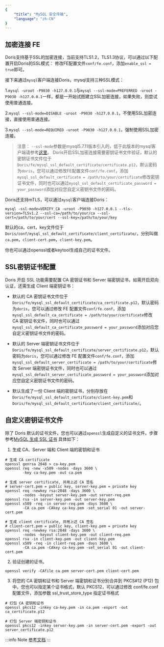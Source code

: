 ```yaml
---
{
    "title": "MySQL 安全传输",
    "language": "zh-CN"
}
---
```


## 加密连接 FE

Doris支持基于SSL的加密连接，当前支持TLS1.2，TLS1.3协议，可以通过以下配置开启Doris的SSL模式：
修改FE配置文件`conf/fe.conf`，添加`enable_ssl = true`即可。

接下来通过`mysql`客户端连接Doris，mysql支持三种SSL模式：

1.`mysql -uroot -P9030 -h127.0.0.1`与`mysql --ssl-mode=PREFERRED -uroot -P9030 -h127.0.0.1`一样，都是一开始试图建立SSL加密连接，如果失败，则尝试使用普通连接。

2.`mysql --ssl-mode=DISABLE -uroot -P9030 -h127.0.0.1`，不使用SSL加密连接，直接使用普通连接。

3.`mysql --ssl-mode=REQUIRED -uroot -P9030 -h127.0.0.1`，强制使用SSL加密连接。

>注意：
>`--ssl-mode`参数是mysql5.7.11版本引入的，低于此版本的mysql客户端请参考[这里](https://dev.mysql.com/doc/connector-j/8.0/en/connector-j-connp-props-security.html)。
Doris开启SSL加密连接需要密钥证书文件验证，默认的密钥证书文件位于`Doris/fe/mysql_ssl_default_certificate/certificate.p12`，默认密码为`doris`，您可以通过修改FE配置文件`conf/fe.conf`，添加`mysql_ssl_default_certificate = /path/to/your/certificate`修改密钥证书文件，同时也可以通过`mysql_ssl_default_certificate_password = your_password`添加对应您自定义密钥书文件的密码。

Doris还支持mTLS，可以通过`mysql`客户端连接Doris：

`mysql -ssl-mode=VERIFY_CA -uroot -P9030 -h127.0.0.1 --tls-version=TLSv1.2 --ssl-ca=/path/to/your/ca --ssl-cert=/path/to/your/cert --ssl-key=/path/to/your/key`

默认的ca，cert，key文件位于`Doris/conf/mysql_ssl_default_certificate/client_certificate/`，分别叫做`ca.pem`，`client-cert.pem`，`client-key.pem`。

你也可以通过openssl或者keytool生成自己的证书文件。

## SSL密钥证书配置

Doris 开启 SSL 功能需要配置 CA 密钥证书和 Server 端密钥证书，如需开启双向认证，还需生成 Client 端密钥证书：

* 默认的 CA 密钥证书文件位于`Doris/fe/mysql_ssl_default_certificate/ca_certificate.p12`，默认密码为`doris`，您可以通过修改 FE 配置文件`conf/fe.conf`，添加`mysql_ssl_default_ca_certificate = /path/to/your/certificate`修改 CA 密钥证书文件，同时也可以通过`mysql_ssl_default_ca_certificate_password = your_password`添加对应您自定义密钥证书文件的密码。

* 默认的 Server 端密钥证书文件位于`Doris/fe/mysql_ssl_default_certificate/server_certificate.p12`，默认密码为`doris`，您可以通过修改 FE 配置文件`conf/fe.conf`，添加`mysql_ssl_default_server_certificate = /path/to/your/certificate`修改 Server 端密钥证书文件，同时也可以通过`mysql_ssl_default_server_certificate_password = your_password`添加对应您自定义密钥证书文件的密码。

* 默认生成了一份 Client 端的密钥证书，分别存放在`Doris/fe/mysql_ssl_default_certificate/client-key.pem`和`Doris/fe/mysql_ssl_default_certificate/client_certificate/`。

## 自定义密钥证书文件

除了 Doris 默认的证书文件，您也可以通过`openssl`生成自定义的证书文件。步骤参考[MySQL 生成 SSL 证书](https://dev.mysql.com/doc/refman/8.0/en/creating-ssl-files-using-openssl.html)
具体如下：

1. 生成 CA、Server 端和 Client 端的密钥和证书

```shell
# 生成 CA certificate
openssl genrsa 2048 > ca-key.pem
openssl req -new -x509 -nodes -days 3600 \
        -key ca-key.pem -out ca.pem

# 生成 server certificate, 并用上述 CA 签名
# server-cert.pem = public key, server-key.pem = private key
openssl req -newkey rsa:2048 -days 3600 \
        -nodes -keyout server-key.pem -out server-req.pem
openssl rsa -in server-key.pem -out server-key.pem
openssl x509 -req -in server-req.pem -days 3600 \
        -CA ca.pem -CAkey ca-key.pem -set_serial 01 -out server-cert.pem

# 生成 client certificate, 并用上述 CA 签名
# client-cert.pem = public key, client-key.pem = private key
openssl req -newkey rsa:2048 -days 3600 \
        -nodes -keyout client-key.pem -out client-req.pem
openssl rsa -in client-key.pem -out client-key.pem
openssl x509 -req -in client-req.pem -days 3600 \
        -CA ca.pem -CAkey ca-key.pem -set_serial 01 -out client-cert.pem
```

2. 验证创建的证书。

```shell
openssl verify -CAfile ca.pem server-cert.pem client-cert.pem
```

3. 将您的 CA 密钥和证书和 Server 端密钥和证书分别合并到 PKCS#12 (P12) 包中。您也可以指定某个证书格式，默认 PKCS12，可以通过修改 conf/fe.conf 配置文件，添加参数 ssl_trust_store_type 指定证书格式

```shell
# 打包 CA 密钥和证书
openssl pkcs12 -inkey ca-key.pem -in ca.pem -export -out ca_certificate.p12

# 打包 Server 端密钥和证书
openssl pkcs12 -inkey server-key.pem -in server-cert.pem -export -out server_certificate.p12
```

:::info Note
[参考文档](https://www.ibm.com/docs/en/api-connect/2018.x?topic=overview-generating-self-signed-certificate-using-openssl)
:::
